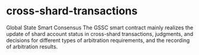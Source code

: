 # cross-shard-transactions
Global State Smart Consensus
The GSSC smart contract mainly realizes the update of shard account status in cross-shard transactions, judgments, and decisions for different types of arbitration requirements, and the recording of arbitration results.
